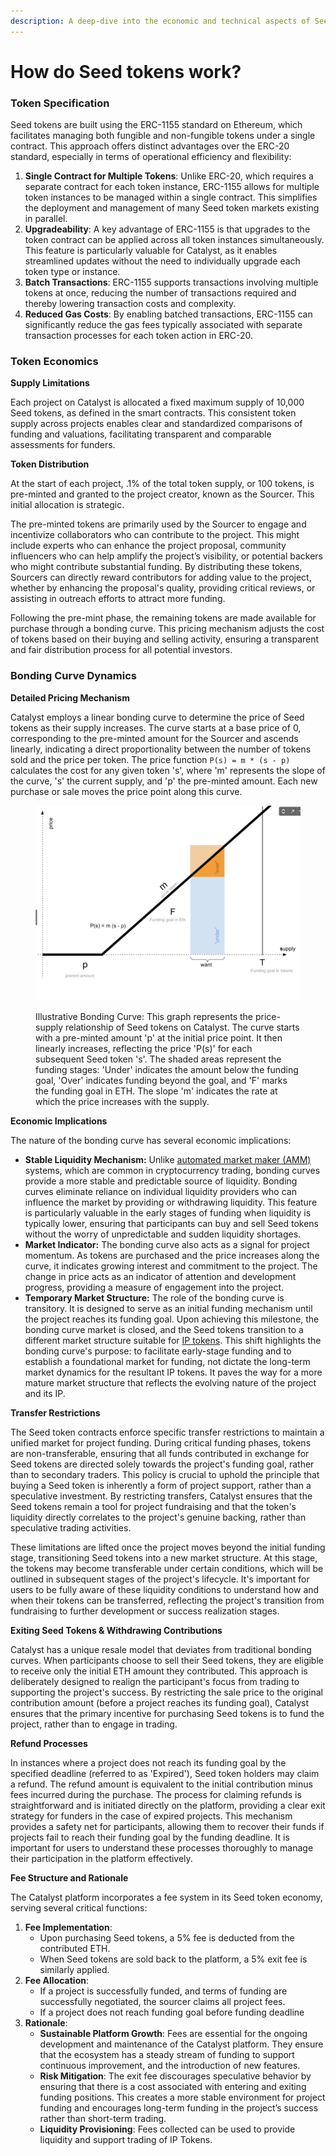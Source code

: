 ```yaml
---
description: A deep-dive into the economic and technical aspects of Seed tokens.
---
```


# How do Seed tokens work?

### Token Specification

Seed tokens are built using the ERC-1155 standard on Ethereum, which facilitates managing both fungible and non-fungible tokens under a single contract. This approach offers distinct advantages over the ERC-20 standard, especially in terms of operational efficiency and flexibility:

1. **Single Contract for Multiple Tokens**: Unlike ERC-20, which requires a separate contract for each token instance, ERC-1155 allows for multiple token instances to be managed within a single contract. This simplifies the deployment and management of many Seed token markets existing in parallel.
2. **Upgradeability**: A key advantage of ERC-1155 is that upgrades to the token contract can be applied across all token instances simultaneously. This feature is particularly valuable for Catalyst, as it enables streamlined updates without the need to individually upgrade each token type or instance.
3. **Batch Transactions**: ERC-1155 supports transactions involving multiple tokens at once, reducing the number of transactions required and thereby lowering transaction costs and complexity.
4. **Reduced Gas Costs**: By enabling batched transactions, ERC-1155 can significantly reduce the gas fees typically associated with separate transaction processes for each token action in ERC-20.

### **Token Economics**

**Supply Limitations**&#x20;

Each project on Catalyst is allocated a fixed maximum supply of 10,000 Seed tokens, as defined in the smart contracts. This consistent token supply across projects enables clear and standardized comparisons of funding and valuations, facilitating transparent and comparable assessments for funders.

**Token Distribution**

At the start of each project, .1% of the total token supply, or 100 tokens, is pre-minted and granted to the project creator, known as the Sourcer. This initial allocation is strategic.

The pre-minted tokens are primarily used by the Sourcer to engage and incentivize collaborators who can contribute to the project. This might include experts who can enhance the project proposal, community influencers who can help amplify the project’s visibility, or potential backers who might contribute substantial funding. By distributing these tokens, Sourcers can directly reward contributors for adding value to the project, whether by enhancing the proposal's quality, providing critical reviews, or assisting in outreach efforts to attract more funding.

Following the pre-mint phase, the remaining tokens are made available for purchase through a bonding curve. This pricing mechanism adjusts the cost of tokens based on their buying and selling activity, ensuring a transparent and fair distribution process for all potential investors.

### **Bonding Curve Dynamics**

**Detailed Pricing Mechanism**&#x20;

Catalyst employs a linear bonding curve to determine the price of Seed tokens as their supply increases. The curve starts at a base price of 0, corresponding to the pre-minted amount for the Sourcer and ascends linearly, indicating a direct proportionality between the number of tokens sold and the price per token. The price function `P(s) = m * (s - p)` calculates the cost for any given token 's', where 'm' represents the slope of the curve, 's' the current supply, and 'p' the pre-minted amount. Each new purchase or sale moves the price point along this curve.

<figure><img src="../../.gitbook/assets/image (2).png" alt=""><figcaption><p>Illustrative Bonding Curve: This graph represents the price-supply relationship of Seed tokens on Catalyst. The curve starts with a pre-minted amount 'p' at the initial price point. It then linearly increases, reflecting the price 'P(s)' for each subsequent Seed token 's'. The shaded areas represent the funding stages: 'Under' indicates the amount below the funding goal, 'Over' indicates funding beyond the goal, and 'F' marks the funding goal in ETH. The slope 'm' indicates the rate at which the price increases with the supply.</p></figcaption></figure>

**Economic Implications**&#x20;

The nature of the bonding curve has several economic implications:

* **Stable Liquidity Mechanism:** Unlike [automated market maker (AMM)](https://docs.uniswap.org/concepts/uniswap-protocol) systems, which are common in cryptocurrency trading, bonding curves provide a more stable and predictable source of liquidity. Bonding curves eliminate reliance on individual liquidity providers who can influence the market by providing or withdrawing liquidity. This feature is particularly valuable in the early stages of funding when liquidity is typically lower, ensuring that participants can buy and sell Seed tokens without the worry of unpredictable and sudden liquidity shortages.
* **Market Indicator:** The bonding curve also acts as a signal for project momentum. As tokens are purchased and the price increases along the curve, it indicates growing interest and commitment to the project. The change in price acts as an indicator of attention and development progress, providing a measure of engagement into the project.
* **Temporary Market Structure:** The role of the bonding curve is transitory. It is designed to serve as an initial funding mechanism until the project reaches its funding goal. Upon achieving this milestone, the bonding curve market is closed, and the Seed tokens transition to a different market structure suitable for [IP tokens](https://docs.molecule.to/documentation/ip-tokens/what-are-ipts). This shift highlights the bonding curve's purpose: to facilitate early-stage funding and to establish a foundational market for funding, not dictate the long-term market dynamics for the resultant IP tokens. It paves the way for a more mature market structure that reflects the evolving nature of the project and its IP.

**Transfer Restrictions**

The Seed token contracts enforce specific transfer restrictions to maintain a unified market for project funding. During critical funding phases, tokens are non-transferable, ensuring that all funds contributed in exchange for Seed tokens are directed solely towards the project's funding goal, rather than to secondary traders. This policy is crucial to uphold the principle that buying a Seed token is inherently a form of project support, rather than a speculative investment. By restricting transfers, Catalyst ensures that the Seed tokens remain a tool for project fundraising and that the token's liquidity directly correlates to the project's genuine backing, rather than speculative trading activities.

These limitations are lifted once the project moves beyond the initial funding stage, transitioning Seed tokens into a new market structure. At this stage, the tokens may become transferable under certain conditions, which will be outlined in subsequent stages of the project's lifecycle. It's important for users to be fully aware of these liquidity conditions to understand how and when their tokens can be transferred, reflecting the project's transition from fundraising to further development or success realization stages.

**Exiting Seed Tokens & Withdrawing Contributions**

Catalyst has a unique resale model that deviates from traditional bonding curves. When participants choose to sell their Seed tokens, they are eligible to receive only the initial ETH amount they contributed. This approach is deliberately designed to realign the participant's focus from trading to supporting the project's success. By restricting the sale price to the original contribution amount (before a project reaches its funding goal), Catalyst ensures that the primary incentive for purchasing Seed tokens is to fund the project, rather than to engage in trading.

**Refund Processes**

In instances where a project does not reach its funding goal by the specified deadline (referred to as 'Expired'), Seed token holders may claim a refund. The refund amount is equivalent to the initial contribution minus fees incurred during the purchase. The process for claiming refunds is straightforward and is initiated directly on the platform, providing a clear exit strategy for funders in the case of expired projects. This mechanism provides a safety net for participants, allowing them to recover their funds if projects fail to reach their funding goal by the funding deadline. It is important for users to understand these processes thoroughly to manage their participation in the platform effectively.

**Fee Structure and Rationale**

The Catalyst platform incorporates a fee system in its Seed token economy, serving several critical functions:

1. **Fee Implementation**:
   * Upon purchasing Seed tokens, a 5% fee is deducted from the contributed ETH.&#x20;
   * When Seed tokens are sold back to the platform, a 5% exit fee is similarly applied.
2. **Fee Allocation**:
   * If a project is successfully funded, and terms of funding are successfully negotiated, the sourcer claims all project fees.&#x20;
   * If a project does not reach funding goal before funding deadline&#x20;
3. **Rationale**:
   * **Sustainable Platform Growth**: Fees are essential for the ongoing development and maintenance of the Catalyst platform. They ensure that the ecosystem has a steady stream of funding to support continuous improvement, and the introduction of new features.
   * **Risk Mitigation**: The exit fee discourages speculative behavior by ensuring that there is a cost associated with entering and exiting funding positions. This creates a more stable environment for project funding and encourages long-term funding in the project’s success rather than short-term trading.
   * **Liquidity Provisioning**: Fees collected can be used to provide liquidity and support trading of IP Tokens.
